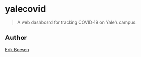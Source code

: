 # yalecovid

> A web dashboard for tracking COVID-19 on Yale's campus.

## Author
[Erik Boesen](https://github.com/ErikBoesen)

